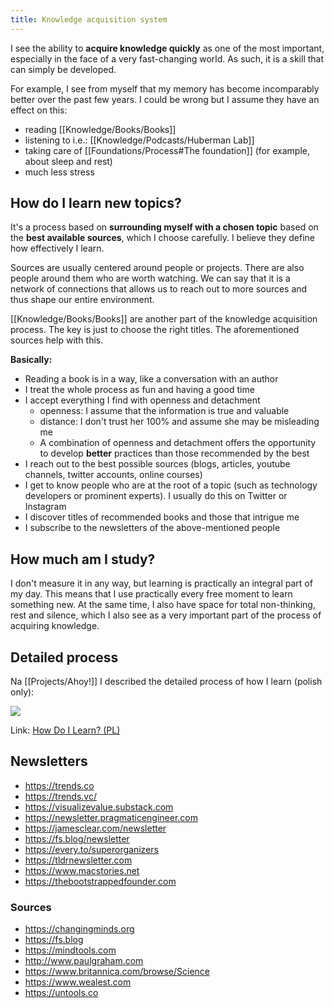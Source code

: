 ```yaml
---
title: Knowledge acquisition system
---
```


I see the ability to **acquire knowledge quickly** as one of the most important, especially in the face of a very fast-changing world. As such, it is a skill that can simply be developed.

For example, I see from myself that my memory has become incomparably better over the past few years. I could be wrong but I assume they have an effect on this:

- reading [[Knowledge/Books/Books]]
- listening to i.e.:  [[Knowledge/Podcasts/Huberman Lab]]
- taking care of [[Foundations/Process#The foundation]] (for example, about sleep and rest)
- much less stress

## How do I learn new topics?
It's a process based on **surrounding myself with a chosen topic** based on the **best available sources**, which I choose carefully. I believe they define how effectively I learn.

Sources are usually centered around people or projects. There are also people around them who are worth watching. We can say that it is a network of connections that allows us to reach out to more sources and thus shape our entire environment.

[[Knowledge/Books/Books]] are another part of the knowledge acquisition process. The key is just to choose the right titles. The aforementioned sources help with this.

**Basically:** 
- Reading a book is in a way, like a conversation with an author
- I treat the whole process as fun and having a good time
- I accept everything I find with openness and detachment
	- openness: I assume that the information is true and valuable
	- distance: I don't trust her 100% and assume she may be misleading me
	- A combination of openness and detachment offers the opportunity to develop **better** practices than those recommended by the best
- I reach out to the best possible sources (blogs, articles, youtube channels, twitter accounts, online courses)
- I get to know people who are at the root of a topic (such as technology developers or prominent experts). I usually do this on Twitter or Instagram
- I discover titles of recommended books and those that intrigue me
- I subscribe to the newsletters of the above-mentioned people

## How much am I study?
I don't measure it in any way, but learning is practically an integral part of my day. This means that I use practically every free moment to learn something new. At the same time, I also have space for total non-thinking, rest and silence, which I also see as a very important part of the process of acquiring knowledge.

## Detailed process
Na [[Projects/Ahoy!]] I described the detailed process of how I learn (polish only):

![](https://space.overment.com/Screen-Shot-2022-05-02-17-34-46-wwzjR/Screen-Shot-2022-05-02-17-34-46.png)

Link: [How Do I Learn? (PL)](https://community.ahoy.so/c/podziel-sie-wiedza-a4965c/jak-sie-ucze)

## Newsletters
- https://trends.co
- https://trends.vc/
- https://visualizevalue.substack.com
- https://newsletter.pragmaticengineer.com
- https://jamesclear.com/newsletter
- https://fs.blog/newsletter
- https://every.to/superorganizers
- https://tldrnewsletter.com
- https://www.macstories.net
- https://thebootstrappedfounder.com

### Sources
- https://changingminds.org
- https://fs.blog
- https://mindtools.com
- http://www.paulgraham.com
- https://www.britannica.com/browse/Science
- https://www.wealest.com
- https://untools.co
